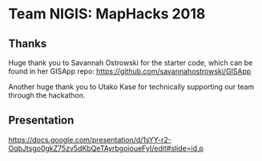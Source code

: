 # Team NIGIS: MapHacks 2018

## Thanks
Huge thank you to Savannah Ostrowski for the starter code, which can be found
in her GISApp repo: https://github.com/savannahostrowski/GISApp

Another huge thank you to Utako Kase for technically supporting our team
through the hackathon.

## Presentation
https://docs.google.com/presentation/d/1sYY-r2-OqbJtsgo0gkZ75zv5dKbQeTAyrbgoioueFyI/edit#slide=id.p
